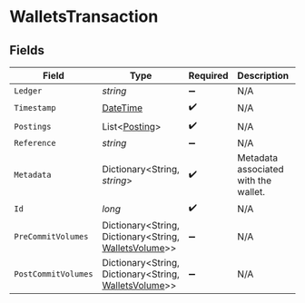 # WalletsTransaction


## Fields

| Field                                                                                             | Type                                                                                              | Required                                                                                          | Description                                                                                       | Example                                                                                           |
| ------------------------------------------------------------------------------------------------- | ------------------------------------------------------------------------------------------------- | ------------------------------------------------------------------------------------------------- | ------------------------------------------------------------------------------------------------- | ------------------------------------------------------------------------------------------------- |
| `Ledger`                                                                                          | *string*                                                                                          | :heavy_minus_sign:                                                                                | N/A                                                                                               |                                                                                                   |
| `Timestamp`                                                                                       | [DateTime](https://learn.microsoft.com/en-us/dotnet/api/system.datetime?view=net-5.0)             | :heavy_check_mark:                                                                                | N/A                                                                                               |                                                                                                   |
| `Postings`                                                                                        | List<[Posting](../../Models/Components/Posting.md)>                                               | :heavy_check_mark:                                                                                | N/A                                                                                               |                                                                                                   |
| `Reference`                                                                                       | *string*                                                                                          | :heavy_minus_sign:                                                                                | N/A                                                                                               | ref:001                                                                                           |
| `Metadata`                                                                                        | Dictionary<String, *string*>                                                                      | :heavy_check_mark:                                                                                | Metadata associated with the wallet.                                                              |                                                                                                   |
| `Id`                                                                                              | *long*                                                                                            | :heavy_check_mark:                                                                                | N/A                                                                                               |                                                                                                   |
| `PreCommitVolumes`                                                                                | Dictionary<String, Dictionary<String, [WalletsVolume](../../Models/Components/WalletsVolume.md)>> | :heavy_minus_sign:                                                                                | N/A                                                                                               |                                                                                                   |
| `PostCommitVolumes`                                                                               | Dictionary<String, Dictionary<String, [WalletsVolume](../../Models/Components/WalletsVolume.md)>> | :heavy_minus_sign:                                                                                | N/A                                                                                               |                                                                                                   |